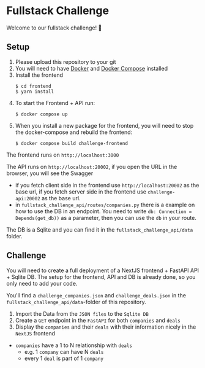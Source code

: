 # Fullstack Challenge

Welcome to our fullstack challenge! :wave:

## Setup

1. Please upload this repository to your git
2. You will need to have [Docker](https://www.docker.com/) and [Docker Compose](https://docs.docker.com/compose/) installed
3. Install the frontend
   ```shell
   $ cd frontend
   $ yarn install
   ```
4. To start the Frontend + API run:
   ```shell
   $ docker compose up
   ```
5. When you install a new package for the frontend, you will need to stop the docker-compose and rebuild the frontend:
   ```shell
   $ docker compose build challenge-frontend
   ```

The frontend runs on `http://localhost:3000`

The API runs on `http://localhost:20002`, if you open the URL in the browser, you will see the Swagger

- if you fetch client side in the frontend use `http://localhost:20002` as the base url, if you fetch server side in the frontend use `challenge-api:20002` as the base url.
- in `fullstack_challenge_api/routes/companies.py` there is a example on how to use the DB in an endpoint.
  You need to write `db: Connection = Depends(get_db))` as a parameter, then you can use the `db` in your route.

The DB is a Sqlite and you can find it in the `fullstack_challenge_api/data` folder.

## Challenge

You will need to create a full deployment of a NextJS frontend + FastAPI API + Sqlite DB.
The setup for the frontend, API and DB is already done, so you only need to add your code.

You'll find a `challenge_companies.json` and `challenge_deals.json` in the `fullstack_challenge_api/data`-folder of this repository.

1. Import the Data from the `JSON files` to the `Sqlite DB`
2. Create a `GET` endpoint in the `FastAPI` for both `companies` and `deals`
3. Display the `companies` and their `deals` with their information nicely in the `NextJS` frontend

- `companies` have a 1 to N relationship with `deals`
  - e.g. 1 `company` can have N `deals`
  - every 1 `deal` is part of 1 `company`
